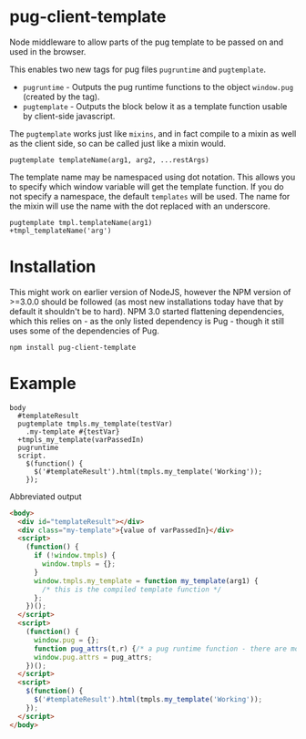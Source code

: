 # pug-client-template
Node middleware to allow parts of the pug template to be passed on and used in the browser.

This enables two new tags for pug files `pugruntime` and `pugtemplate`.

* `pugruntime` - Outputs the pug runtime functions to the object `window.pug` (created by the tag).
* `pugtemplate` - Outputs the block below it as a template function usable by client-side javascript.

The `pugtemplate` works just like `mixins`, and in fact compile to a mixin as well as the client side, so can be called just like a mixin would.

```
pugtemplate templateName(arg1, arg2, ...restArgs)
```

The template name may be namespaced using dot notation.  This allows you to specify which window variable will get the template function.  If you do not specify a namespace, the default `templates` will be used.  The name for the mixin will use the name with the dot replaced with an underscore.

```
pugtemplate tmpl.templateName(arg1)
+tmpl_templateName('arg')
```

# Installation

This might work on earlier version of NodeJS, however the NPM version of >=3.0.0 should be followed (as most new installations today have that by default it shouldn't be to hard).  NPM 3.0 started flattening dependencies, which this relies on - as the only listed dependency is Pug - though it still uses some of the dependencies of Pug.

```
npm install pug-client-template
```

# Example
```pug
body
  #templateResult
  pugtemplate tmpls.my_template(testVar)
    .my-template #{testVar}
  +tmpls_my_template(varPassedIn)
  pugruntime
  script.
    $(function() {
      $('#templateResult').html(tmpls.my_template('Working'));
    });
```
Abbreviated output
```html
<body>
  <div id="templateResult"></div>
  <div class="my-template">{value of varPassedIn}</div>
  <script>
    (function() {
      if (!window.tmpls) {
        window.tmpls = {};
      }
      window.tmpls.my_template = function my_template(arg1) {
        /* this is the compiled template function */
      };
    })();
  </script>
  <script>
    (function() {
      window.pug = {};
      function pug_attrs(t,r) {/* a pug runtime function - there are more than one */}
      window.pug.attrs = pug_attrs;
    })();
  </script>
  <script>
    $(function() {
      $('#templateResult').html(tmpls.my_template('Working'));
    });
  </script>
</body>
```